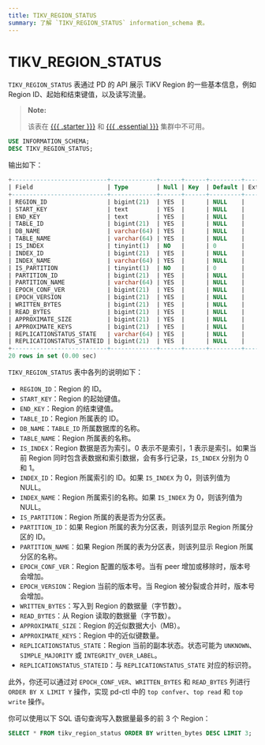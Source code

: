 ```yaml
---
title: TIKV_REGION_STATUS
summary: 了解 `TIKV_REGION_STATUS` information_schema 表。
---
```


# TIKV_REGION_STATUS

`TIKV_REGION_STATUS` 表通过 PD 的 API 展示 TiKV Region 的一些基本信息，例如 Region ID、起始和结束键值，以及读写流量。

> **Note:**
>
> 该表在 [{{{ .starter }}}](https://docs.pingcap.com/tidbcloud/select-cluster-tier#tidb-cloud-serverless) 和 [{{{ .essential }}}](https://docs.pingcap.com/tidbcloud/select-cluster-tier#essential) 集群中不可用。

```sql
USE INFORMATION_SCHEMA;
DESC TIKV_REGION_STATUS;
```

输出如下：

```sql
+---------------------------+-------------+------+------+---------+-------+
| Field                     | Type        | Null | Key  | Default | Extra |
+---------------------------+-------------+------+------+---------+-------+
| REGION_ID                 | bigint(21)  | YES  |      | NULL    |       |
| START_KEY                 | text        | YES  |      | NULL    |       |
| END_KEY                   | text        | YES  |      | NULL    |       |
| TABLE_ID                  | bigint(21)  | YES  |      | NULL    |       |
| DB_NAME                   | varchar(64) | YES  |      | NULL    |       |
| TABLE_NAME                | varchar(64) | YES  |      | NULL    |       |
| IS_INDEX                  | tinyint(1)  | NO   |      | 0       |       |
| INDEX_ID                  | bigint(21)  | YES  |      | NULL    |       |
| INDEX_NAME                | varchar(64) | YES  |      | NULL    |       |
| IS_PARTITION              | tinyint(1)  | NO   |      | 0       |       |
| PARTITION_ID              | bigint(21)  | YES  |      | NULL    |       |
| PARTITION_NAME            | varchar(64) | YES  |      | NULL    |       |
| EPOCH_CONF_VER            | bigint(21)  | YES  |      | NULL    |       |
| EPOCH_VERSION             | bigint(21)  | YES  |      | NULL    |       |
| WRITTEN_BYTES             | bigint(21)  | YES  |      | NULL    |       |
| READ_BYTES                | bigint(21)  | YES  |      | NULL    |       |
| APPROXIMATE_SIZE          | bigint(21)  | YES  |      | NULL    |       |
| APPROXIMATE_KEYS          | bigint(21)  | YES  |      | NULL    |       |
| REPLICATIONSTATUS_STATE   | varchar(64) | YES  |      | NULL    |       |
| REPLICATIONSTATUS_STATEID | bigint(21)  | YES  |      | NULL    |       |
+---------------------------+-------------+------+------+---------+-------+
20 rows in set (0.00 sec)
```

`TIKV_REGION_STATUS` 表中各列的说明如下：

* `REGION_ID`：Region 的 ID。
* `START_KEY`：Region 的起始键值。
* `END_KEY`：Region 的结束键值。
* `TABLE_ID`：Region 所属表的 ID。
* `DB_NAME`：`TABLE_ID` 所属数据库的名称。
* `TABLE_NAME`：Region 所属表的名称。
* `IS_INDEX`：Region 数据是否为索引。0 表示不是索引，1 表示是索引。如果当前 Region 同时包含表数据和索引数据，会有多行记录，`IS_INDEX` 分别为 0 和 1。
* `INDEX_ID`：Region 所属索引的 ID。如果 `IS_INDEX` 为 0，则该列值为 NULL。
* `INDEX_NAME`：Region 所属索引的名称。如果 `IS_INDEX` 为 0，则该列值为 NULL。
* `IS_PARTITION`：Region 所属的表是否为分区表。
* `PARTITION_ID`：如果 Region 所属的表为分区表，则该列显示 Region 所属分区的 ID。
* `PARTITION_NAME`：如果 Region 所属的表为分区表，则该列显示 Region 所属分区的名称。
* `EPOCH_CONF_VER`：Region 配置的版本号。当有 peer 增加或移除时，版本号会增加。
* `EPOCH_VERSION`：Region 当前的版本号。当 Region 被分裂或合并时，版本号会增加。
* `WRITTEN_BYTES`：写入到 Region 的数据量（字节数）。
* `READ_BYTES`：从 Region 读取的数据量（字节数）。
* `APPROXIMATE_SIZE`：Region 的近似数据大小（MB）。
* `APPROXIMATE_KEYS`：Region 中的近似键数量。
* `REPLICATIONSTATUS_STATE`：Region 当前的副本状态。状态可能为 `UNKNOWN`、`SIMPLE_MAJORITY` 或 `INTEGRITY_OVER_LABEL`。
* `REPLICATIONSTATUS_STATEID`：与 `REPLICATIONSTATUS_STATE` 对应的标识符。

此外，你还可以通过对 `EPOCH_CONF_VER`、`WRITTEN_BYTES` 和 `READ_BYTES` 列进行 `ORDER BY X LIMIT Y` 操作，实现 pd-ctl 中的 `top confver`、`top read` 和 `top write` 操作。

你可以使用以下 SQL 语句查询写入数据量最多的前 3 个 Region：

```sql
SELECT * FROM tikv_region_status ORDER BY written_bytes DESC LIMIT 3;
```